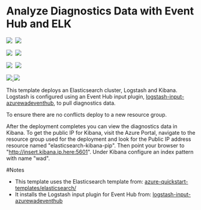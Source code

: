 # Analyze Diagnostics Data with Event Hub and ELK

<IMG SRC="https://azbotstorage.blob.core.windows.net/badges/diagnostics-eventhub-elk/PublicLastTestDate.svg" />&nbsp;
<IMG SRC="https://azbotstorage.blob.core.windows.net/badges/diagnostics-eventhub-elk/PublicDeployment.svg" />&nbsp;

<IMG SRC="https://azbotstorage.blob.core.windows.net/badges/diagnostics-eventhub-elk/FairfaxLastTestDate.svg" />&nbsp;
<IMG SRC="https://azbotstorage.blob.core.windows.net/badges/diagnostics-eventhub-elk/FairfaxDeployment.svg" />&nbsp;

<IMG SRC="https://azbotstorage.blob.core.windows.net/badges/diagnostics-eventhub-elk/BestPracticeResult.svg" />&nbsp;
<IMG SRC="https://azbotstorage.blob.core.windows.net/badges/diagnostics-eventhub-elk/CredScanResult.svg" />&nbsp;

<a href="https://portal.azure.com/#create/Microsoft.Template/uri/https%3A%2F%2Fraw.githubusercontent.com%2FAzure%2Fazure-quickstart-templates%2Fmaster%2Fdiagnostics-eventhub-elk%2Fazuredeploy.json" target="_blank">
    <img src="http://azuredeploy.net/deploybutton.png"/>
</a>
<a href="http://armviz.io/#/?load=https%3A%2F%2Fraw.githubusercontent.com%2FAzure%2Fazure-quickstart-templates%2Fmaster%2Fdiagnostics-eventhub-elk%2Fazuredeploy.json" target="_blank">
	<img src="http://armviz.io/visualizebutton.png"/>
</a>

This template deploys an Elasticsearch cluster, Logstash and Kibana. Logstash is configured using an Event Hub input plugin,
<a href="https://github.com/Azure/azure-diagnostics-tools/tree/master/Logstash/logstash-input-azurewadeventhub">logstash-input-azurewadeventhub</a>, to pull diagnostics data.

To ensure there are no conflicts deploy to a new resource group.

After the deployment completes you can view the diagnostics data in Kibana. To get the public IP for Kibana, visit the Azure Portal, navigate to the resource group used for the deployment and look for the Public IP address resource named "elasticsearch-kibana-pip". Then point your browser to "http://insert.kibana.ip.here:5601". Under Kibana configure an index pattern with name "wad".

#Notes
- This template uses the Elasticsearch template from: <a href="../elasticsearch">azure-quickstart-templates/elasticsearch/<a/>
- It installs the Logstash input plugin for Event Hub from: <a href="https://github.com/Azure/azure-diagnostics-tools/tree/master/Logstash/logstash-input-azurewadeventhub">logstash-input-azurewadeventhub</a>
